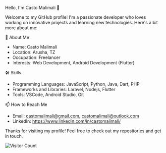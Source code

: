 Hello, I'm Casto Malimali 👋

Welcome to my GitHub profile! I'm a passionate developer who loves working on innovative projects and learning new technologies. Here's a bit more about me:

🚀 About Me
- Name: Casto Malimali
- Location: Arusha, TZ
- Occupation:  Freelancer
- Interests: Web Development, Android Development (Flutter)

🛠️ Skills
- Programming Languages:  JavaScript, Python, Java, Dart,  PHP
- Frameworks and Libraries:  Laravel, Nodejs, Flutter 
- Tools: VSCode, Android Studio, Git
  



📫 How to Reach Me
- Email: castomalimali@gmail.com, castomalimali@outlook.com
- LinkedIn: https://www.linkedin.com/in/castomalimali/

 



Thanks for visiting my profile! Feel free to check out my repositories and get in touch.

![Visitor Count](https://visitor-badge.glitch.me/badge?page_id=yourusername.yourusername)

